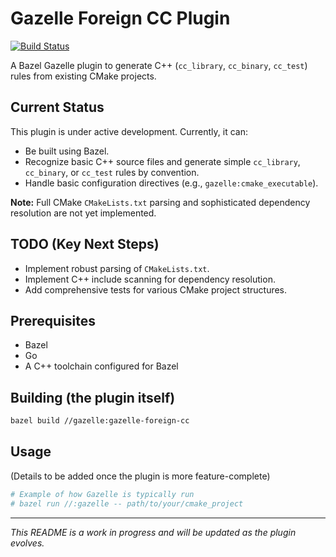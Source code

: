 # Gazelle Foreign CC Plugin

[![Build Status](https://github.com/OWNER/REPO/actions/workflows/build.yml/badge.svg)](https://github.com/OWNER/REPO/actions/workflows/build.yml)

A Bazel Gazelle plugin to generate C++ (`cc_library`, `cc_binary`, `cc_test`) rules from existing CMake projects.

## Current Status

This plugin is under active development. Currently, it can:
*   Be built using Bazel.
*   Recognize basic C++ source files and generate simple `cc_library`, `cc_binary`, or `cc_test` rules by convention.
*   Handle basic configuration directives (e.g., `gazelle:cmake_executable`).

**Note:** Full CMake `CMakeLists.txt` parsing and sophisticated dependency resolution are not yet implemented.

## TODO (Key Next Steps)
*   Implement robust parsing of `CMakeLists.txt`.
*   Implement C++ include scanning for dependency resolution.
*   Add comprehensive tests for various CMake project structures.

## Prerequisites
*   Bazel
*   Go
*   A C++ toolchain configured for Bazel

## Building (the plugin itself)
```bash
bazel build //gazelle:gazelle-foreign-cc
```

## Usage
(Details to be added once the plugin is more feature-complete)

```bash
# Example of how Gazelle is typically run
# bazel run //:gazelle -- path/to/your/cmake_project
```

---
*This README is a work in progress and will be updated as the plugin evolves.*
